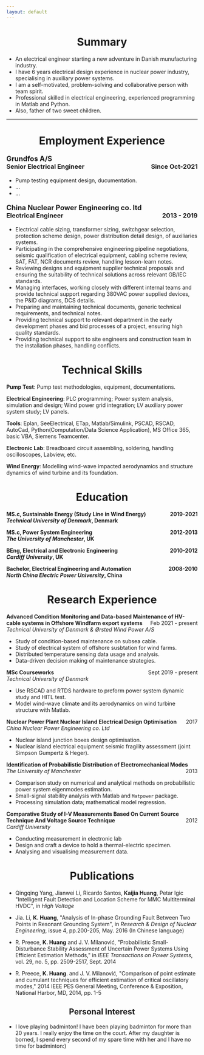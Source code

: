 ```yaml
---
layout: default
---
```


<h1 align=center>Summary</h1>

- An electrical engineer starting a new adventure in Danish munufacturing industry. 
- I have 6 years electrical design experience in nuclear power industry, specialising in auxiliary power systems.
- I am a self-motivated, problem-solving and collaborative person with team spirit.
- Professional skilled in electrical engineering, experienced programming in Matlab and Python.
- Also, father of two sweet children.

----

<h1 align=center>Employment Experience</h1>

<p style="text-align: left; font-weight: bold; font-size: 1.3em;">
	Grundfos A/S 
	<br />
<span style="font-size: 0.9em">Senior Electrical Engineer</span>
<span style="float: right;font-size: 0.9em"> Since Oct-2021 </span>
</p>


- Pump testing equipment design, ducumentation.
- ...
- ...


<p style="text-align: left; font-weight: bold; font-size: 1.3em;">
	China Nuclear Power Engineering co. ltd 
	<br />
<span style="font-size: 0.9em">Electrical Engineer</span>
<span style="float: right;font-size: 0.9em"> 2013 - 2019 </span>
</p>
   
- Electrical cable sizing, transformer sizing, switchgear selection, protection scheme design, power distribution detail design, of auxiliaries systems.  
- Participating in the comprehensive engineering pipeline negotiations, seismic qualification of electrical equipment, cabling scheme review, SAT, FAT, NCR documents review, handling lesson-learn notes.
- Reviewing designs and equipment supplier technical proposals and ensuring the suitability of technical solutions across relevant GB/IEC standards.
- Managing interfaces, working closely with different internal teams and provide technical support regarding 380VAC power supplied devices, the P&ID diagrams, DCS details.
- Preparing and maintaining technical documents, generic technical requirements, and technical notes.
- Providing technical support to relevant department in the early development phases and bid processes of a project, ensuring high quality standards.
- Providing technical support to site engineers and construction team in the installation phases, handling conflicts.
  

<h1 align=center>Technical Skills</h1>

**Pump Test**: Pump test methodologies, equipment, documentations.

**Electrical Engineering**: PLC programming; Power system analysis, simulation and design; Wind power grid integration; LV auxiliary power system study; LV panels.

**Tools**: Eplan, SeeElectrical, ETap, Matlab/Simulink, PSCAD, RSCAD, AutoCad, Python(Computation/Data Science Application), MS Office 365, basic VBA, Siemens Teamcenter.

**Electronic Lab**: Breadboard circuit assembling, soldering, handling oscilloscopes, Labview, etc.

**Wind Energy**: Modelling wind-wave impacted aerodynamics and structure dynamics of wind turbine and its foundation.

<h1 align=center>Education</h1>

<p style="text-align:left;font-weight:bold">
    MS.c, Sustainable Energy (Study Line in Wind Energy)
    <span style="float:right;">
        2019-2021
    </span><br>
<span style = "font-style: italic;">Technical University of Denmark</span>, Denmark    
</p>
  
<p style="text-align:left;font-weight:bold">
   MS.c, Power System Engineering
    <span style="float:right;">
        2012-2013
    </span><br>
<span style = "font-style: italic">The University of Manchester</span>, UK 
</p>

<p style="text-align:left;font-weight:bold">
   BEng, Electrical and Electronic Engineering
    <span style="float:right;">
   2010-2012     
    </span><br>
<span style = "font-style: italic">Cardiff University</span>, UK
</p>
   
<p style="text-align:left;font-weight:bold">
   Bachelor, Electrical Engineering and Automation
    <span style="float:right;">
   2008-2010     
    </span><br>
<span style = "font-style: italic">North China Electric Power University</span>, China
</p>

<!-- Research Experience -->
<h1 align=center>Research Experience</h1>

<p style="text-align:left">
<span style="font-weight:bold"> Advanced Condition Monitoring and Data-based Maintenance of HV-cable systems in Offshore Windfarm export systems</span>
<span style="float:right;">Feb 2021 - present </span><br>
<span style="font-style:italic">Technical University of Denmark & Ørsted Wind Power A/S </span>
</p>


 - Study of condition-based maintenance on subsea cable.
 - Study of electrical system of offshore susbtation for wind farms.
 - Distributed temperature sensing data usage and analysis.
 - Data-driven decision making of maintenance strategies.

<p style="text-align:left">
<span style="font-weight:bold"> MSc Courseworks </span> 
<span style="float:right;">Sept 2019 - present </span><br>
<span style="font-style:italic">Technical University of Denmark</span>
</p>

 - Use RSCAD and RTDS hardware to preform power system dynamic study and HITL test. 
 - Model wind-wave climate and its aerodynamics on wind turbine structure with Matlab.
  

<p style="text-align:left">
<span style="font-weight:bold"> Nuclear Power Plant Nuclear Island Electrical Design Optimisation </span>
<span style="float:right;">2017</span><br>
<span style="font-style:italic">China Nuclear Power Engineering co. Ltd</span></p>
		
 - Nuclear island junction boxes design optimisation. 
 - Nuclear island electrical equipment seismic fragility assessment (joint Simpson Gumpertz & Heger).
  
<p style="text-align:left">
<span style="font-weight:bold"> Identification of Probabilistic Distribution of Electromechanical Modes </span>
<span style="float:right;">2013</span><br>
<span style="font-style:italic">The University of Manchester</span>
</p>

- Comparison study on numerical and analytical methods on probabilistic power system eigenmodes estimation.
- Small-signal stability analysis with Matlab and `Matpower` package.
- Processing simulation data; mathematical model regression.
	
<p style="text-align:left">
<span style="font-weight:bold"> Comparative Study of I-V Measurements Based On Current Source Technique And Voltage Source Technique </span>
<span style="float:right;">2012</span><br>
<span style="font-style:italic">Cardiff University</span>
</p>

- Conducting measurement in electronic lab
- Design and craft a device to hold a thermal-electric specimen.
- Analysing and visualising measurement data.

<h1 align=center>Publications</h1>
    
- Qingqing Yang, Jianwei Li, Ricardo Santos, **Kaijia Huang**, Petar Igic "Intelligent Fault Detection and Location Scheme for MMC Multiterminal HVDC", in *High Voltage*

- Jia. Li, **K. Huang**, "Analysis of In-phase Grounding Fault Between Two Points in Resonant Grounding System", in *Research & Design of Nuclear Engineering*, issue 4, pp.200-205, May. 2016 (In Chinese language)

- R. Preece, **K. Huang**  and J. V. Milanović, "Probabilistic Small-Disturbance Stability Assessment of Uncertain Power Systems Using Efficient Estimation Methods," in *IEEE Transactions on Power Systems*, vol. 29, no. 5, pp. 2509-2517, Sept. 2014
	<!-- - Main Contribution: Comparison study on the Monte Carlo Method, Two Point Estimate method, Gram Charlier method and Probability Collocation Method in terms of efficiency and compatibility. -->

- R. Preece, **K. Huang**. and J. V. Milanović, "Comparison of point estimate and cumulant techniques for efficient estimation of critical oscillatory modes," 2014 IEEE PES General Meeting, Conference & Exposition, National Harbor, MD, 2014, pp. 1-5

<h2 align=center>Personal Interest</h2>

- I love playing badminton! I have been playing badminton for more than 20 years. I really enjoy the time on the court. After my daughter is borned, I spend every second of my spare time with her and I have no time for badminton:)

